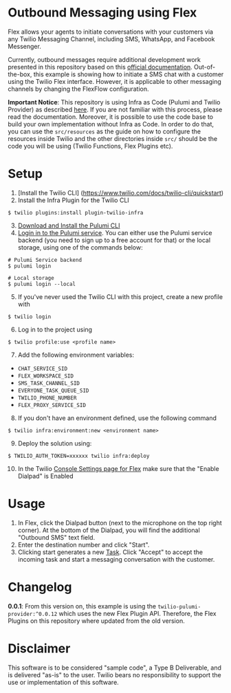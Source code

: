 # Outbound Messaging using Flex

Flex allows your agents to initiate conversations with your customers via any Twilio Messaging Channel, including SMS, WhatsApp, and Facebook Messenger.

Currently, outbound messages require additional development work presented in this repository based on this [official documentation](https://www.twilio.com/docs/flex/developer/messaging/outbound-messages-channels). Out-of-the-box, this example is showing how to initiate a SMS chat with a customer using the Twilio Flex interface. However, it is applicable to other messaging channels by changing the FlexFlow configuration. 

**Important Notice**: This repository is using Infra as Code (Pulumi and Twilio Provider) as described [here](https://www.twilio.com/blog/intro-to-infrastructure-as-code-with-twilio-part-1). If you are not familiar with this process, please read the documentation. Moreover, it is possible to use the code base to build your own implementation without Infra as Code. In order to do that, you can use the `src/resources` as the guide on how to configure the resources inside Twilio and the other directories inside `src/` should be the code you will be using (Twilio Functions, Flex Plugins etc).  


# Setup  

1. [Install the Twilio CLI] (https://www.twilio.com/docs/twilio-cli/quickstart)
1. Install the Infra Plugin for the Twilio CLI 
```
$ twilio plugins:install plugin-twilio-infra
```
3. [Download and Install the Pulumi CLI](https://www.pulumi.com/docs/get-started/install/)
4. [Login in to the Pulumi service](https://www.pulumi.com/docs/reference/cli/pulumi_login/). You can either use the Pulumi service backend (you need to sign up to a free account for that) or the local storage, using one of the commands below:
```
# Pulumi Service backend
$ pulumi login

# Local storage
$ pulumi login --local
```
5. If you've never used the Twilio CLI with this project, create a new profile with 
```
$ twilio login
```
6. Log in to the project using
```
$ twilio profile:use <profile name>
```
7. Add the following environment variables: 

* `CHAT_SERVICE_SID`
* `FLEX_WORKSPACE_SID`
* `SMS_TASK_CHANNEL_SID` 
* `EVERYONE_TASK_QUEUE_SID`
* `TWILIO_PHONE_NUMBER`
* `FLEX_PROXY_SERVICE_SID`

8. If you don't have an environment defined, use the following command
```
$ twilio infra:environment:new <environment name>
```
9. Deploy the solution using: 
```
$ TWILIO_AUTH_TOKEN=xxxxxx twilio infra:deploy
```
10. In the Twilio [Console Settings page for Flex](https://www.twilio.com/console/flex/settings) make sure that the "Enable Dialpad" is Enabled

# Usage 
1. In Flex, click the Dialpad button (next to the microphone on the top right corner). At the bottom of the Dialpad, you will find the additional "Outbound SMS" text field. 
1. Enter the destination number and click "Start".
1. Clicking start generates a new [Task](https://www.twilio.com/docs/flex/admin-guide/core-concepts/routing#tasks). Click "Accept" to accept the incoming task and start a messaging conversation with the customer.  

# Changelog

**0.0.1**: From this version on, this example is using the `twilio-pulumi-provider:^0.0.12` which uses the new Flex Plugin API. Therefore, the Flex Plugins on this repository where updated from the old version.

# Disclaimer

This software is to be considered "sample code", a Type B Deliverable, and is delivered "as-is" to the user. Twilio bears no responsibility to support the use or implementation of this software.